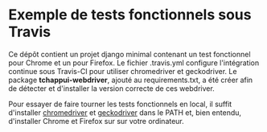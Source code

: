 # Exemple de tests fonctionnels sous Travis

Ce dépôt contient un projet django minimal contenant un test fonctionnel pour Chrome et un pour Firefox. 
Le fichier .travis.yml configure l'intégration continue sous Travis-CI pour utiliser chromedriver et geckodriver. 
Le package **tchappui-webdriver**, ajouté au requirements.txt, a été créer afin de détecter et d'installer la version 
correcte de ces webdriver.

Pour essayer de faire tourner les tests fonctionnels en local, il suffit d'installer [chromedriver](https://chromedriver.chromium.org/downloads) 
et [geckodriver](https://github.com/mozilla/geckodriver/releases) dans le PATH et, bien entendu, d'installer Chrome et 
Firefox sur sur votre ordinateur.
